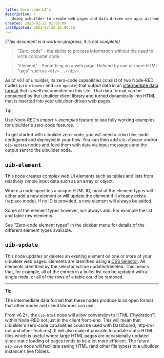 ```yaml
---
title: Zero-code UI's
description: >
   Using uibuilder to create web pages and data-driven web apps without writing code
created: 2023-02-22 01:06:09
lastUpdated: 2023-02-22 01:06:15
---
```


*(This document is a work-in-progress, it is not complete)*

> "Zero-code" - the ability to process information without the need to write computer code.

> "Element" - Something on a web page. Defined by one or more HTML "tags" such as `<div>...</div>`.

As of v6.1 of uibuilder, its zero-code capabilities consist of two Node-RED nodes (`uib-element` and `uib-update`) that output data in an [intermediate data format](client-docs/config-driven-ui.md) that is well documented on this site. That data format can be consumed by the uibuilder client library and turned dynamically into HTML that is inserted into your uibuilder-driven web pages.

> [!TIP]
> Use Node-RED's *import > examples* feature to see fully working examples for uibuilder's zero-code features.

To get started with uibuilder zero-code, you will need a `uibuilder` node configured and deployed in your flow. You can then add `uib-element` and/or `uib-update` nodes and feed them with data via input messages and the output sent to the uibuilder node.

## `uib-element`

This node creates complex web UI elements such as tables and lists from relatively simple input data such as an array or object.

Where a node specifies a unique HTML ID, most of the element types will either add a new element or will update the element if it already exists (replace mode). If no ID is provided, a new element will always be added.

Some of the element types however, will always add. For example the list and table row elements.

See "Zero-code element types" in the sidebar menu for details of the different element types available.

## `uib-update`

This node updates or deletes an existing element on one or more of your uibuilder web pages. Elements are identified using a [CSS Selector](https://developer.mozilla.org/en-US/docs/web/css/css_selectors). All elements identified by the selector will be updated/deleted. This means that, for example, all of the entries in a bullet list can be updated with a single node, or all of the rows of a table could be removed.

----

> [!TIP]
> The intermediate data format that these nodes produce is an open format that other nodes and client libraries can use.
> 
> From v6.2+, the `uib-html` node will allow conversion to HTML ("hydration") within Node-RED not just in the client front-end. This will mean that uibuilder's zero-code capabilities could be used with Dashboard, http-in/-out and other features). It will also make it possible to update static HTML files which is useful where large HTML pages are occasionally updated since static loading of pages tends to be a lot more efficient. The future `uib-save` node will facilitate saving HTML (and other file types) to a uibuilder instance's live folders.
